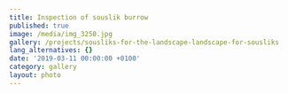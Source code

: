 ```yaml
---
title: Inspection of souslik burrow
published: true
image: /media/img_3250.jpg
gallery: /projects/sousliks-for-the-landscape-landscape-for-sousliks
lang_alternatives: {}
date: '2019-03-11 00:00:00 +0100'
category: gallery
layout: photo
---
```


